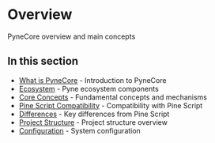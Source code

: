 <!--
---
weight: 100
title: "Overview"
description: "PyneCore overview and main concepts"
icon: "article"
date: "2025-03-31"
lastmod: "2025-03-31"
draft: false
toc: true
---
-->

# Overview

PyneCore overview and main concepts

## In this section

- [What is PyneCore](./what-is-pynecore.md) - Introduction to PyneCore
- [Ecosystem](./ecosystem.md) - Pyne ecosystem components
- [Core Concepts](./core-concepts.md) - Fundamental concepts and mechanisms
- [Pine Script Compatibility](./pine-script-compatibility.md) - Compatibility with Pine Script
- [Differences](./differences.md) - Key differences from Pine Script
- [Project Structure](./project-structure.md) - Project structure overview
- [Configuration](./configuration.md) - System configuration
